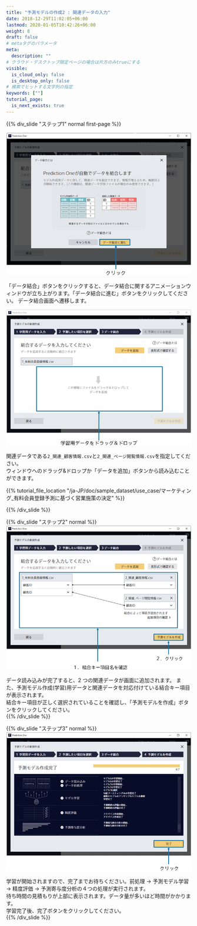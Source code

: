 ```yaml
---
title: "予測モデルの作成2 : 関連データの入力"
date: 2018-12-29T11:02:05+06:00
lastmod: 2020-01-05T10:42:26+06:00
weight: 8
draft: false
# metaタグのパラメータ
meta:
  description: ""
# クラウド・デスクトップ限定ページの場合は片方のみtrueにする
visible:
  is_cloud_only: false
  is_desktop_only: false
# 検索でヒットする文字列の指定
keywords: [""]
tutorial_page:
  is_next_exists: true
---
```


{{% div_slide "ステップ1" normal first-page %}}

![](../img/t_slide11.png)

「データ結合」ボタンをクリックすると、データ結合に関するアニメーションウィンドウが立ち上がります。「データ結合に進む」ボタンをクリックしてください。
データ結合画面へ遷移します。

![](../img/t_slide12.png)

関連データである`2_関連_顧客情報.csv`と`2_関連_ページ閲覧情報.csv`を指定してください。<br/>
ウィンドウへのドラッグ&ドロップか「データを追加」ボタンから読み込むことができます。<br/>

{{% tutorial_file_location "/ja-JP/doc/sample_dataset/use_case/マーケティング_有料会員登録予測に基づく営業施策の決定" %}}

{{% /div_slide %}}

{{% div_slide "ステップ2" normal %}}
![](../img/t_slide13.png)

データ読み込みが完了すると、2 つの関連データが画面に追加されます。
また、予測モデル作成(学習)用データと関連データを対応付けている結合キー項目が表示されます。<br/>
結合キー項目が正しく選択されていることを確認し、「予測モデルを作成」ボタンをクリックしてください。<br/>
{{% /div_slide %}}

{{% div_slide "ステップ3" normal %}}
![](../img/t_slide14.png)

学習が開始されますので、完了までお待ちください。前処理 → 予測モデル学習 → 精度評価 → 予測寄与度分析の４つの処理が実行されます。<br/>
待ち時間の見積もりが上部に表示されます。データ量が多いほど時間がかかります。<br/>
学習完了後、完了ボタンをクリックしてください。<br/>
{{% /div_slide %}}
